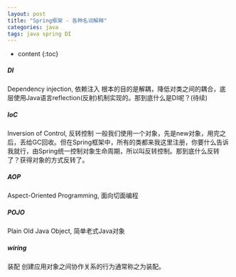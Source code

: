 ```yaml
---
layout: post
title: "Spring框架 - 各种名词解释"
categories: java
tags: java spring DI
---
```


* content
{:toc}

##### DI
Dependency injection, 依赖注入
根本的目的是解耦，降低对类之间的耦合，底层使用Java语言reflection(反射)机制实现的。那到底什么是DI呢？(待续)

##### IoC
Inversion of Control, 反转控制
一般我们使用一个对象，先是new对象，用完之后，丢给GC回收。但在Spring框架中，所有的类都来我这里注册，你要什么告诉我就行，由Spring统一控制对象生命周期，所以叫反转控制。那到底什么反转了？获得对象的方式反转了。

##### AOP
Aspect-Oriented Programming, 面向切面编程

##### POJO
Plain Old Java Object, 简单老式Java对象

##### wiring
装配
创建应用对象之间协作关系的行为通常称之为装配。

